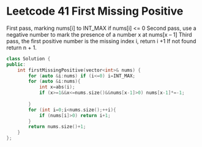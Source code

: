 # Leetcode 41 First Missing Positive

First pass, marking nums[i] to INT_MAX if nums[i] <= 0
Second pass, use a negative number to mark the presence of a number x at nums[x – 1]
Third pass, the first positive number is the missing index i, return i +1
If not found return n + 1.
```cpp
class Solution {
public:
    int firstMissingPositive(vector<int>& nums) {
        for (auto &i:nums) if (i<=0) i=INT_MAX;
        for (auto &i:nums){
            int x=abs(i);
            if (x>=1&&x<=nums.size()&&nums[x-1]>0) nums[x-1]*=-1;
            
        }
        for (int i=0;i<nums.size();++i){
            if (nums[i]>0) return i+1;
        }
        return nums.size()+1;
    }
};
```
